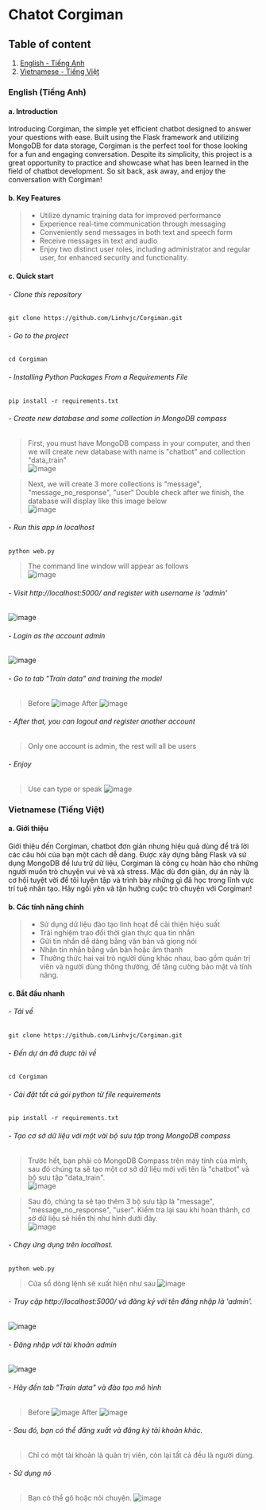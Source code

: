 # Chatot Corgiman

## Table of content
1. [English - Tiếng Anh](#english)
2. [Vietnamese - Tiếng Việt](#vietnam)

### English (Tiếng Anh) <a name="english"></a>
#### a. Introduction
Introducing Corgiman, the simple yet efficient chatbot designed to answer your questions with ease. Built using the Flask framework and utilizing MongoDB for data storage, Corgiman is the perfect tool for those looking for a fun and engaging conversation. Despite its simplicity, this project is a great opportunity to practice and showcase what has been learned in the field of chatbot development. So sit back, ask away, and enjoy the conversation with Corgiman!

#### b. Key Features
> - Utilize dynamic training data for improved performance
> - Experience real-time communication through messaging
> - Conveniently send messages in both text and speech form
> - Receive messages in text and audio
> - Enjoy two distinct user roles, including administrator and regular user, for enhanced security and functionality.

#### c. Quick start

###### - Clone this repository
```
git clone https://github.com/Linhvjc/Corgiman.git
```

###### - Go to the project
```
cd Corgiman
```

###### - Installing Python Packages From a Requirements File
```
pip install -r requirements.txt
```

###### - Create new database and some collection in MongoDB compass
> First, you must have MongoDB compass in your computer, and then we will create new database with name is "chatbot" and collection "data_train" <br>
![image](https://user-images.githubusercontent.com/93339285/216780303-e1987400-fe2f-4f9b-8446-d295ac82e6e6.png)

> Next, we will create 3 more collections is "message", "message_no_response", "user"
> Double check after we finish, the database will display like this image below <br>
![image](https://user-images.githubusercontent.com/93339285/216780317-51ef2f8a-e66e-41ff-ae84-b985e4eb8984.png)


###### - Run this app in localhost
```
python web.py
```
> The command line window will appear as follows <br>
![image](https://user-images.githubusercontent.com/93339285/216780331-1feec63e-2276-4001-9cb7-6697c4914a7f.png)

###### - Visit http://localhost:5000/ and register with username is 'admin'
![image](https://user-images.githubusercontent.com/93339285/216780344-4101655d-4e41-458b-bd99-daab2fe5ce9d.png)

###### - Login as the account admin
![image](https://user-images.githubusercontent.com/93339285/216780249-a8fd6b81-6705-409f-9f18-d9b1f7f25a62.png)

###### - Go to tab "Train data" and training the model
> Before 
![image](https://user-images.githubusercontent.com/93339285/216780523-9e357f40-bee5-4532-b640-4c6eabde2aa2.png)
> After 
![image](https://user-images.githubusercontent.com/93339285/216780697-b092cf2b-0442-4674-87f8-ffbd3a03ab66.png)

###### - After that, you can logout and register another account
> Only one account is admin, the rest will all be users

###### - Enjoy
> Use can type or speak
![image](https://user-images.githubusercontent.com/93339285/216781007-8f9e4171-7b4e-4f20-b88d-6e8628b5a626.png)




### Vietnamese (Tiếng Việt) <a name="vietnam"></a>
#### a. Giới thiệu
Giới thiệu đến Corgiman, chatbot đơn giản nhưng hiệu quả dùng để trả lời các câu hỏi của bạn một cách dễ dàng. Được xây dựng bằng Flask và sử dụng MongoDB để lưu trữ dữ liệu, Corgiman là công cụ hoàn hảo cho những người muốn trò chuyện vui vẻ và xả stress. Mặc dù đơn giản, dự án này là cơ hội tuyệt vời để tôi luyện tập và trình bày những gì đã học trong lĩnh vực trí tuệ nhân tạo. Hãy ngồi yên và tận hưởng cuộc trò chuyện với Corgiman!

#### b. Các tính năng chính
> - Sử dụng dữ liệu đào tạo linh hoạt để cải thiện hiệu suất
> - Trải nghiệm trao đổi thời gian thực qua tin nhắn
> - Gửi tin nhắn dễ dàng bằng văn bản và giọng nói
> - Nhận tin nhắn bằng văn bản hoặc âm thanh
> - Thưởng thức hai vai trò người dùng khác nhau, bao gồm quản trị viên và người dùng thông thường, để tăng cường bảo mật và tính năng.

#### c. Bắt đầu nhanh
###### - Tải về 
```
git clone https://github.com/Linhvjc/Corgiman.git
```

###### - Đến dự án đã được tải về
```
cd Corgiman
```

###### - Cài đặt tất cả gói python từ file requirements
```
pip install -r requirements.txt
```

###### - Tạo cơ sở dữ liệu với một vài bộ sưu tập trong MongoDB compass
> Trước hết, bạn phải có MongoDB Compass trên máy tính của mình, sau đó chúng ta sẽ tạo một cơ sở dữ liệu mới với tên là "chatbot" và bộ sưu tập "data_train". <br>
![image](https://user-images.githubusercontent.com/93339285/216780303-e1987400-fe2f-4f9b-8446-d295ac82e6e6.png)

> Sau đó, chúng ta sẽ tạo thêm 3 bộ sưu tập là "message", "message_no_response", "user". 
> Kiểm tra lại sau khi hoàn thành, cơ sở dữ liệu sẽ hiển thị như hình dưới đây.  <br>
![image](https://user-images.githubusercontent.com/93339285/216780317-51ef2f8a-e66e-41ff-ae84-b985e4eb8984.png)


###### - Chạy ứng dụng trên localhost.
```
python web.py
```
> Cửa sổ dòng lệnh sẽ xuất hiện như sau
![image](https://user-images.githubusercontent.com/93339285/216780331-1feec63e-2276-4001-9cb7-6697c4914a7f.png)

###### - Truy cập http://localhost:5000/ và đăng ký với tên đăng nhập là 'admin'.
![image](https://user-images.githubusercontent.com/93339285/216780344-4101655d-4e41-458b-bd99-daab2fe5ce9d.png)

###### - Đăng nhập với tài khoản admin
![image](https://user-images.githubusercontent.com/93339285/216780249-a8fd6b81-6705-409f-9f18-d9b1f7f25a62.png)

###### - Hãy đến tab "Train data" và đào tạo mô hình
> Before 
![image](https://user-images.githubusercontent.com/93339285/216780523-9e357f40-bee5-4532-b640-4c6eabde2aa2.png)
> After 
![image](https://user-images.githubusercontent.com/93339285/216780697-b092cf2b-0442-4674-87f8-ffbd3a03ab66.png)

###### - Sau đó, bạn có thể đăng xuất và đăng ký tài khoản khác.
> Chỉ có một tài khoản là quản trị viên, còn lại tất cả đều là người dùng.

###### - Sử dụng nó
> Bạn có thể gõ hoặc nói chuyện.
![image](https://user-images.githubusercontent.com/93339285/216781007-8f9e4171-7b4e-4f20-b88d-6e8628b5a626.png)
